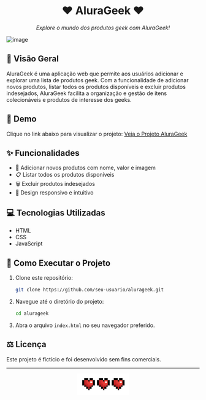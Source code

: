 <div align="center">
  <h1> ❤️ AluraGeek ❤️</h1>
  <p><em>Explore o mundo dos produtos geek com AluraGeek!</em></p>
</div>

![image](https://github.com/pamyszz/alura-geek/assets/153380356/9b421ce3-e54d-422f-83ff-8a448e932bab)


## 🌟 Visão Geral
AluraGeek é uma aplicação web que permite aos usuários adicionar e explorar uma lista de produtos geek. Com a funcionalidade de adicionar novos produtos, listar todos os produtos disponíveis e excluir produtos indesejados, AluraGeek facilita a organização e gestão de itens colecionáveis e produtos de interesse dos geeks.

## 🚀 Demo

Clique no link abaixo para visualizar o projeto:
[Veja o Projeto AluraGeek](https://alura-geek-self.vercel.app/)

## ✨ Funcionalidades
- 📝 Adicionar novos produtos com nome, valor e imagem
- 📋 Listar todos os produtos disponíveis
- 🗑️ Excluir produtos indesejados
- 🎨 Design responsivo e intuitivo

## 💻 Tecnologias Utilizadas
- HTML
- CSS
- JavaScript

## 📖 Como Executar o Projeto
1. Clone este repositório:
    ```bash
    git clone https://github.com/seu-usuario/alurageek.git
    ```
2. Navegue até o diretório do projeto:
    ```bash
    cd alurageek
    ```
3. Abra o arquivo `index.html` no seu navegador preferido.

## ⚖️ Licença
Este projeto é fictício e foi desenvolvido sem fins comerciais.

---

<div align="center">
  <img src="./assets/coracao.png" alt="AluraGeek Logo">
</div>
